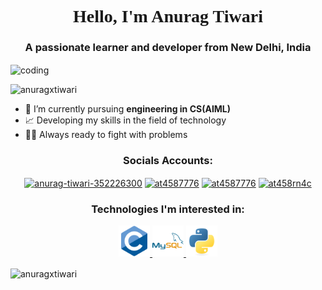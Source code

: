 <h1 style="font-family: cambria;" align="center">Hello, I'm Anurag Tiwari</h1>
<h3 align="center">A passionate learner and developer from New Delhi, India</h3>

<img align="center" alt="coding" width="400" src="https://media1.tenor.com/images/ba6d7d37fa1e4ca966ac7328bf43b96c/tenor.gif?itemid=18657810">

<p align="left"> <img src="https://komarev.com/ghpvc/?username=anuragxtiwari&label=Profile%20views&color=0e75b6&style=flat" alt="anuragxtiwari" /> </p>

- 🔭 I’m currently pursuing **engineering in CS(AIML)**
- 📈 Developing my skills in the field of technology
- ✌🏻 Always ready to fight with problems
<h3 align="center">Socials Accounts:</h3>
<p align="center">
<a href="https://linkedin.com/in/anurag-tiwari-352226300" target="blank"><img align="center" src="https://raw.githubusercontent.com/rahuldkjain/github-profile-readme-generator/master/src/images/icons/Social/linked-in-alt.svg" alt="anurag-tiwari-352226300" height="40" width="50" /></a>
<a href="https://www.hackerrank.com/at4587776" target="blank"><img align="center" src="https://raw.githubusercontent.com/rahuldkjain/github-profile-readme-generator/master/src/images/icons/Social/hackerrank.svg" alt="at4587776" height="40" width="50" /></a>
<a href="https://www.leetcode.com/at4587776" target="blank"><img align="center" src="https://raw.githubusercontent.com/rahuldkjain/github-profile-readme-generator/master/src/images/icons/Social/leet-code.svg" alt="at4587776" height="40" width="50" /></a>
<a href="https://auth.geeksforgeeks.org/user/at458rn4c" target="blank"><img align="center" src="https://raw.githubusercontent.com/rahuldkjain/github-profile-readme-generator/master/src/images/icons/Social/geeks-for-geeks.svg" alt="at458rn4c" height="40" width="50" /></a>
</p>

<h3 align="center">Technologies I'm interested in:</h3>
<p align="center"> <a href="https://www.cprogramming.com/" target="_blank" rel="noreferrer"> <img src="https://raw.githubusercontent.com/devicons/devicon/master/icons/c/c-original.svg" alt="c" width="50" height="50"/> </a> <a href="https://www.mysql.com/" target="_blank" rel="noreferrer"> <img src="https://raw.githubusercontent.com/devicons/devicon/master/icons/mysql/mysql-original-wordmark.svg" alt="mysql" width="50" height="50"/> </a> <a href="https://www.python.org" target="_blank" rel="noreferrer"> <img src="https://raw.githubusercontent.com/devicons/devicon/master/icons/python/python-original.svg" alt="python" width="50" height="50"/> </a> </p>

<p><img align="center" src="https://github-readme-stats.vercel.app/api/top-langs?username=anuragxtiwari&show_icons=true&locale=en&layout=compact" alt="anuragxtiwari" /></p>
